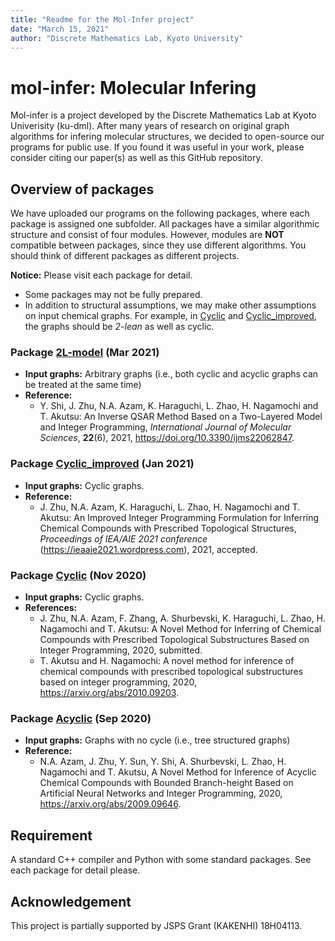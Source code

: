 ```yaml
---
title: "Readme for the Mol-Infer project"
date: "March 15, 2021"
author: "Discrete Mathematics Lab, Kyoto University"
---
```



# mol-infer: Molecular Infering

Mol-infer is a project developed by the Discrete Mathematics Lab at Kyoto Univerisity (ku-dml).
After many years of research on original graph algorithms for infering molecular structures,
we decided to open-source our programs for public use.
If you found it was useful in your work,
please consider citing our paper(s) as well as this GitHub repository.

## Overview of packages

We have uploaded our programs on the following packages, where each package is assigned one subfolder. 
All packages have a similar algorithmic structure and consist of four modules.
However, modules are **NOT** compatible between packages, since they use different algorithms.
You should think of different packages as different projects.


**Notice:** Please visit each package for detail.
- Some packages may not be fully prepared. 
- In addition to structural assumptions, we may make other assumptions on input chemical graphs. For example, in [Cyclic](Cyclic/) and [Cyclic_improved](Cyclic_improved/), the graphs should be *2-lean* as well as cyclic. 


### Package [2L-model](2L-model/) (Mar 2021)
- **Input graphs:** Arbitrary graphs (i.e., both cyclic and acyclic graphs can be treated at the same time)
- **Reference:**
  - Y. Shi, J. Zhu, N.A. Azam, K. Haraguchi, L. Zhao, H. Nagamochi and T. Akutsu: An Inverse QSAR Method Based on a Two-Layered Model and Integer Programming, *International Journal of Molecular Sciences*, **22**(6), 2021, https://doi.org/10.3390/ijms22062847. 

### Package [Cyclic_improved](Cyclic_improved/) (Jan 2021)
- **Input graphs:** Cyclic graphs.
- **Reference:**
  - J. Zhu, N.A. Azam, K. Haraguchi, L. Zhao, H. Nagamochi and T. Akutsu: An Improved Integer Programming Formulation for Inferring Chemical Compounds with Prescribed Topological Structures, *Proceedings of IEA/AIE 2021 conference* (https://ieaaie2021.wordpress.com), 2021, accepted.

### Package [Cyclic](Cyclic/) (Nov 2020)
- **Input graphs:** Cyclic graphs.
- **References:**
  - J. Zhu, N.A. Azam, F. Zhang, A. Shurbevski, K. Haraguchi, L. Zhao, H. Nagamochi and T. Akutsu: A Novel Method for Inferring of Chemical Compounds with Prescribed Topological Substructures Based on Integer Programming, 2020, submitted. 
  - T. Akutsu and H. Nagamochi: A novel method for inference of chemical compounds with prescribed topological substructures based on integer programming, 2020, https://arxiv.org/abs/2010.09203.

### Package [Acyclic](Acyclic/) (Sep 2020)
- **Input graphs:** Graphs with no cycle (i.e., tree structured graphs)
- **Reference:**
  - N.A. Azam, J. Zhu, Y. Sun, Y. Shi, A. Shurbevski, L. Zhao, H. Nagamochi and T. Akutsu, A Novel Method for Inference of Acyclic Chemical Compounds with Bounded Branch-height Based on Artificial Neural Networks and Integer Programming, 2020, https://arxiv.org/abs/2009.09646.


## Requirement

A standard C++ compiler and Python with some standard packages. See each package for detail please.

## Acknowledgement

This project is partially supported by JSPS Grant (KAKENHI) 18H04113.
